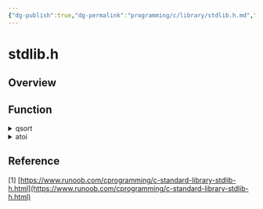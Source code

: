 ```yaml
---
{"dg-publish":true,"dg-permalink":"programming/c/library/stdlib.h.md","permalink":"/programming/c/library/stdlib.h.md/"}
---
```



# stdlib.h

## Overview



## Function

<details>

<summary>qsort</summary>

```c
#include <stdio.h>
#include <stdlib.h>

// 定义一个包含五个整数的数组
int values[] = { 88, 56, 100, 2, 25 };

// 比较函数，用于比较两个整数
int cmpfunc (const void * a, const void * b)
{
   return ( *(int*)a - *(int*)b );
}

int main()
{
   int n;

   // 输出排序之前的数组内容
   printf("排序之前的列表：\n");
   for( n = 0 ; n < 5; n++ ) {
      printf("%d ", values[n]);
   }

   // 使用 qsort 函数对数组进行排序
   qsort(values, 5, sizeof(int), cmpfunc);

   // 输出排序之后的数组内容
   printf("\n排序之后的列表：\n");
   for( n = 0 ; n < 5; n++ ) {
      printf("%d ", values[n]);
   }
  
   return 0;
}
```

</details>

<details>

<summary>atoi</summary>

```c
#include <stdio.h>
#include <stdlib.h>
#include <string.h>

int main()
{
   int val;
   char str[20];
   
   strcpy(str, "98993489");
   val = atoi(str);
   printf("字符串值 = %s, 整型值 = %d\n", str, val);

   strcpy(str, "runoob.com");
   val = atoi(str);
   printf("字符串值 = %s, 整型值 = %d\n", str, val);

   return(0);
}
```

</details>

## Reference

\[1] [https://www.runoob.com/cprogramming/c-standard-library-stdlib-h.html](https://www.runoob.com/cprogramming/c-standard-library-stdlib-h.html)